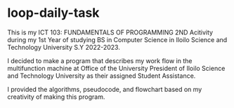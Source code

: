 # loop-daily-task
This is my ICT 103: FUNDAMENTALS OF PROGRAMMING 2ND Acitivity during my 1st Year of studying BS in Computer Science in Iloilo Science and Technology University S.Y 2022-2023.

I decided to make a program that describes my work flow in the multifunction machine at Office of the University President of Iloilo Science and Technology University as their assigned Student Assistance.

I provided the algorithms, pseudocode, and flowchart based on my creativity of making this program.
